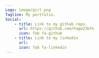 ```yaml
---
Logo: image/girl.png
Tagline: My portfolio.
Social:
    - title: Link to my github repo.
      url: https://github.com/hagw23bth
      icon: fab fa-github
    - title: Link to my linkedin
      url: 
      icon: fab fa-linkedin
---
```

